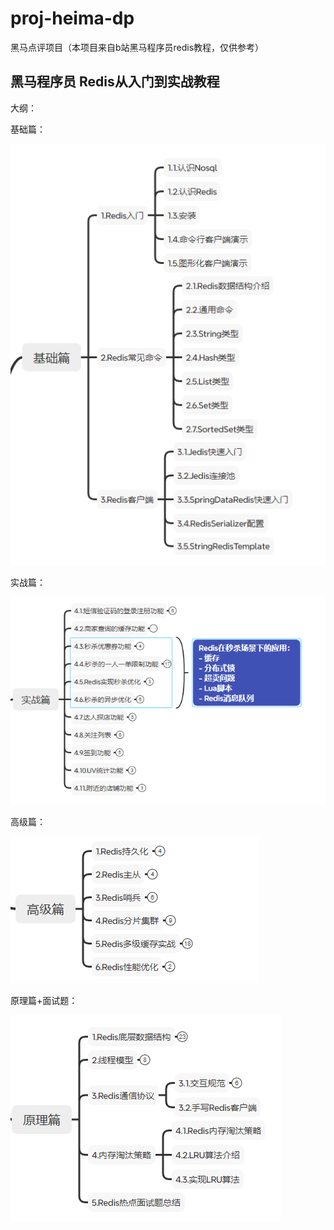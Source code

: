 # proj-heima-dp
黑马点评项目（本项目来自b站黑马程序员redis教程，仅供参考）



## 黑马程序员 Redis从入门到实战教程

大纲：



基础篇：

![image-20241010164442944](./assets/image-20241010164442944.png)

实战篇：

![image-20241010164545565](./assets/image-20241010164545565.png)

高级篇：

![image-20241010164623449](./assets/image-20241010164623449.png)

原理篇+面试题：

![image-20241010164635676](./assets/image-20241010164635676.png)
